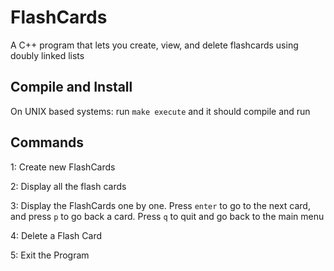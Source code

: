 # FlashCards
A C++ program that lets you create, view, and delete flashcards using doubly linked lists

## Compile and Install ##
On UNIX based systems: run `make execute` and it should compile and run
## Commands ##
1: Create new FlashCards

2: Display all the flash cards

3: Display the FlashCards one by one. Press `enter` to go to the next card, and press `p` to go back a card. Press `q` to quit and go back to the main menu

4: Delete a Flash Card

5: Exit the Program
